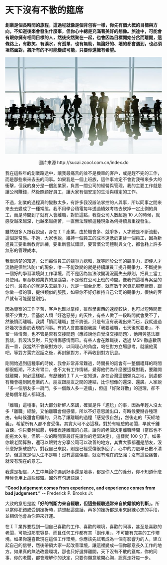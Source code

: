# 天下沒有不散的筵席

**創業是個長時間的旅程，這過程就像是個背包客一樣，你先有個大概的目標與方向，不知道後來會發生什麼事，但你心中總是充滿著美好的想像。旅途中，可能會有跟你擁有相同目標的人，然後突然聚在一起，也會因為目標開始分岔而離開，這條路上，有歡笑、有淚水，有孤單、也有無助，無論好的、壞的都會遇到，也必須坦然面對，將所有的不可能變成可能，只要你還擁有希望。**

<p align="center"><img src="images/AA4DCD07-BD09-F5C1-63CC-144FE1B36480.jpg@700w_0e_1l.jpg"/></p>
<p align="center">圖片來源 http://sucai.zcool.com.cn/index.do

我在這些年的創業路途中，讓我最痛苦的並不是機車的客戶，或是趕不完的工作，而是那些來來去去的同事。如果我是一個上班族，這件事肯定不會對我帶來多大的衝擊，但我的身分是一個創業家，負責一間公司的經營與管理，我的主要工作就是讓公司賺錢，然後照顧好員工，讓大家有個安定的生活與穩定的工作。

不過，創業的過程真的變數太多，有許多我沒辦法掌控的人與事，所以同事之間來來去去變成了一種常態。我不用學台積電每年透過績效考核去砍掉一定比例的員工，而是時間到了就有人會離職，對於這點，我從公司人數超過 10 人的時候，就感受越來越深，也越來越痛苦，一直無法理解這種現象為何持續且重複發生。

雖然很多人跟我說過，身在ＩＴ產業，由於機會多、競爭多，人才總是不斷流動，這個是常態。不過，大家也說，維持一個員工的成本遠低於更替一個員工，因為新進員工要重新教育訓練，要重新嘗試錯誤，要習慣公司體制與文化，都會耗上許多無形的管理成本。

我很清楚的知道，公司每個員工的競爭力總和，就等同於公司的競爭力，即便人才流動是個無法防止的現象，唯一不能改變的就是持續讓員工提升競爭力，不斷提供一個好的學習環境與工作環境，而不是因為無法改變現況而失去原則，把員工當工具使用。畢竟軟體業靠的是腦袋，不是他在公司上班的時間。像我們這種專案型的公司，最擔心的就是失去競爭力，光是一個台北市，就有數千家資訊服務廠商，跟你做一樣的事，提供類似的服務，如果你不好好維持自己公司的競爭力，很快的客戶就有可能琵琶別抱。

因為專案的工作辛苦，客戶也難以掌控，雖然學東西的速度較快，也可以短時間累積不少實力，但基於人類「好逸惡勞」的天性，有些人做了一段時間就會受不了，然後憤而離職。我講「憤而離職」並不誇張，只是有沒有表現出來而已，我就遇過好幾次很善於表現的同事。有的人會直接跟我說「我要離職，七天後就要走」，不留一絲情面，也不管是否有交接問題（應該說他自覺沒交接問題），他用勞基法跟我談，我沒法反對，只覺得傷感情而已。有些人會在離職後，透過 MSN 徹底數落我一番，我當然不會跟對方吵，以同理心的角度，站在對方立場思考，就讓他罵吧，等對方罵完沒話之後，再封鎖對方，不再收到對方訊息。

剛開始遇到這種事的時候，我會非常非常難過，時間長的話會有一整個禮拜的時間都很低潮，不太有胃口，也不太有工作情緒，覺得他們為什麼要這樣對我，要離開就離開，何必這樣呢。有歷練的ＩＴ人一定知道，身在台灣這個彈丸之地，到處都有機會碰到同產業的人，朋友跟朋友之間的連結，比你想像的還深、還廣。人家說「多一個朋友多一扇門，多一個敵人多一道牆」，但這「好聚好散」的道理，卻不是每個年輕人都知道。

「離職」這種事，對大部分新鮮人來講，確實是件「尷尬」的事，因為年輕人沒太多「離職」經驗，又怕離職會傷感情，所以不好意思說出口，有時候要掰各種理由，有時候還會用騙的，只為了讓離職的過程「感覺很自然」，然後走的「天經地義」，希望所有人都不會受傷。其實大可不必這樣，對於有經驗的老闆，早就千錘百鍊，你只要夠誠懇，明確表達離職的心意，讓你的老闆決定離職時間（當然也不能拖太久啦，但第一次的時間表最好先讓你的老闆決定），這樣就 100 分了。如果你跟老闆算熟，還可以跟對方分享公司可以改善的地方，其實大家都還是朋友，沒什麼好撕破臉的。對我自己來說，則是已經受傷很多回了，心中的刀疤早已數不清楚，但這就是個人生不是嗎！沒有這些傷痕，就沒有現在的堅強；沒有這些痛苦，就沒有現在的意志。

我還是相信，人生中無論你遇到好事還是壞事，都是你人生的養分，你不知道什麼時候會用上這些經驗。國外有句諺語說：

**“Good judgement comes from experience, and experience comes from bad judgement.”**
-- Frederick P. Brooks Jr.

大致的意思是說「**好的判斷力來自經驗，但這些經驗通常來自於錯誤的判斷**」。所以當你犯錯或受到挫折時，請想起這些話，再多的挫折都是用來磨練心志的手段，並相信他會為你帶來好運。

在ＩＴ業界要找到一個自己喜歡的工作、喜歡的環境，喜歡的同事，甚至是喜歡的老闆，可能沒那麼容易，而且任何工作都有其「副作用」，不可能有完美的工作環境。如果你還喜歡現在這個工作環境，你應該先試著成為一個有影響力的人，建立起自己的信譽，然後帶領大家一起改善環境，讓這裡變成一個你願意長久工作的地方。如果真的無法改變環境，那也只好選擇離開，天下沒有不散的筵席，你的同事、你的老闆，都會理解你的決定，只要你願意敞開心胸，認真走好每一步。
